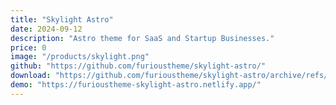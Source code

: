 ```yaml
---
title: "Skylight Astro"
date: 2024-09-12
description: "Astro theme for SaaS and Startup Businesses."
price: 0
image: "/products/skylight.png"
github: "https://github.com/furioustheme/skylight-astro/"
download: "https://github.com/furioustheme/skylight-astro/archive/refs/heads/main.zip"
demo: "https://furioustheme-skylight-astro.netlify.app/"
---
```


